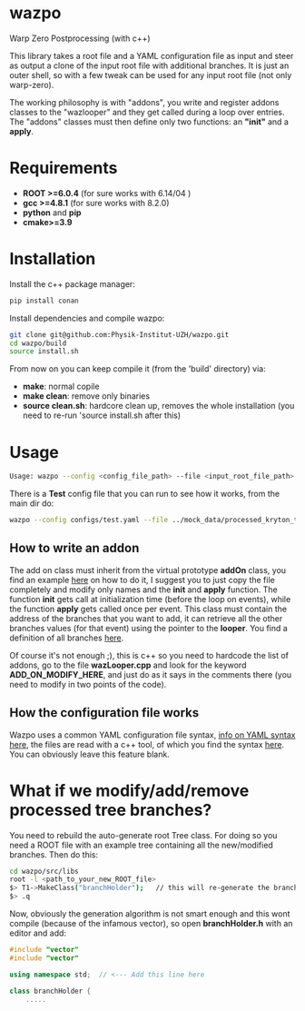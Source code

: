 # wazpo
Warp Zero Postprocessing (with c++)


This library takes a root file and a YAML configuration file as input and steer as output a clone of 
the input root file with additional branches. It is just an outer shell, so with a few tweak can be used for any 
input root file (not only warp-zero). 


The working philosophy is with "addons", you write and register addons classes to the "wazlooper" and they get called 
during a loop over entries. The "addons" classes must then define only two functions: an **"init"** and a **apply**.


# Requirements

 - **ROOT >=6.0.4** (for sure works with 6.14/04 )
 - **gcc >=4.8.1**  (for sure works with 8.2.0)
 - **python** and **pip**
 - **cmake>=3.9**

# Installation 

Install the c++ package manager:
```bash
pip install conan
```

Install dependencies and compile wazpo:
```bash
git clone git@github.com:Physik-Institut-UZH/wazpo.git
cd wazpo/build
source install.sh
```

From now on you can keep compile it (from the 'build' directory) via:
 - **make**: normal copile
 - **make clean**: remove only binaries
 - **source clean.sh**: hardcore clean up, removes the whole installation (you need to re-run 'source install.sh after this)


# Usage

```bash
Usage: wazpo --config <config_file_path> --file <input_root_file_path> --out <output_root_file_path>
```

There is a **Test** config file that you can run to see how it works, from the main dir do:

```bash
wazpo --config configs/test.yaml --file ../mock_data/processed_kryton_test_181108.root -o test.root
```

## How to write an addon

The add on class must inherit from the virtual prototype **addOn** class, you find an example [here](https://github.com/Physik-Institut-UZH/wazpo/blob/master/src/libs/add_ons/add_posrec.hpp)
on how to do it, I suggest you to just copy the file completely and modify only names and the **init** and **apply** function. 
The function **init** gets call at initialization time (before the loop on events), while the function **apply** gets called once per event.
This class must contain the address of the branches that you want to add, it can retrieve all the other branches values (for that event) using the pointer to the **looper**.
You find a definition of all branches [here](https://github.com/Physik-Institut-UZH/wazpo/blob/master/src/libs/branchHolder.h).

Of course it's not enough ;), this is c++ so you need to hardcode the list of addons, 
go to the file **wazLooper.cpp** and look for the keyword **ADD_ON_MODIFY_HERE**, and just do as it says in the comments there (you need to modify in two points of the code).


## How the configuration file works

Wazpo uses a common YAML configuration file syntax, [info on YAML syntax here](https://docs.ansible.com/ansible/latest/reference_appendices/YAMLSyntax.html),
the files are read with a c++ tool, of which you find the syntax [here](https://github.com/jbeder/yaml-cpp/wiki/Tutorial). You can obviously leave this feature blank.



# What if we modify/add/remove processed tree branches?

You need to rebuild the auto-generate root Tree class. For doing so you need a ROOT file with an example tree containing all the new/modified branches.
Then do this:
```bash
cd wazpo/src/libs
root -l <path_to_your_new_ROOT_file>
$> T1->MakeClass("branchHolder");   // this will re-generate the branchHolder class (assuming the tree is called T1)
$> .q 
```
Now, obviously the generation algorithm is not smart enough and this wont compile (because of the infamous vector), so open **branchHolder.h** with an editor 
and add:
```c++
#include "vector"
#include "vector"

using namespace std;  // <--- Add this line here

class branchHolder {
    .....
```


